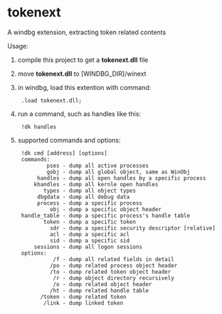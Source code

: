 # tokenext
A windbg extension, extracting token related contents

Usage:

1. compile this project to get a **tokenext.dll** file  
2. move **tokenext.dll** to [WINDBG_DIR]/winext  
3. in windbg, load this extention with command:  

        .load tokenext.dll;

4. run a command, such as handles like this:

        !dk handles

5. supported commands and options:  

        !dk cmd [address] [options]
        commands:
                pses - dump all active processes
                gobj - dump all global object, same as WinObj
             handles - dump all open handles by a specific process
            khandles - dump all kernle open handles
               types - dump all object types
             dbgdata - dump all debug data
             process - dump a specific process
                 obj - dump a specific object header
        handle_table - dump a specific process's handle table
               token - dump a specific token
                 sdr - dump a specific security descriptor [relative]
                 acl - dump a specific acl
                 sid - dump a specific sid
            sessions - dump all logon sessions
        options:
                  /f - dump all related fields in detail
                 /po - dump related process object header
                 /to - dump related token object header
                  /r - dump object directory recursively
                  /o - dump related object header
                 /ht - dump related handle table
              /token - dump related token
               /link - dump linked token
